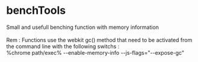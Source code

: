 benchTools
==========

Small and usefull benching function with memory information<br><br>
Rem : Functions use the webkit gc() method that need to be activated from the command line with the following switchs :<br>
  %chrome path/exec% --enable-memory-info --js-flags="--expose-gc"
